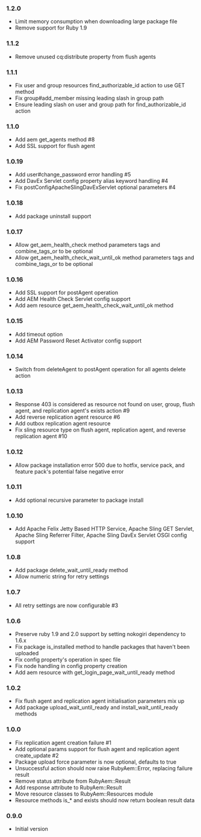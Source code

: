 ### 1.2.0
* Limit memory consumption when downloading large package file
* Remove support for Ruby 1.9

### 1.1.2
* Remove unused cq:distribute property from flush agents

### 1.1.1
* Fix user and group resources find_authorizable_id action to use GET method
* Fix group#add_member missing leading slash in group path
* Ensure leading slash on user and group path for find_authorizable_id action

### 1.1.0
* Add aem get_agents method #8
* Add SSL support for flush agent

### 1.0.19
* Add user#change_password error handling #5
* Add DavEx Servlet config property alias keyword handling #4
* Fix postConfigApacheSlingDavExServlet optional parameters #4

### 1.0.18
* Add package uninstall support

### 1.0.17
* Allow get_aem_health_check method parameters tags and combine_tags_or  to be optional
* Allow get_aem_health_check_wait_until_ok method parameters tags and combine_tags_or to be optional

### 1.0.16
* Add SSL support for postAgent operation
* Add AEM Health Check Servlet config support
* Add aem resource get_aem_health_check_wait_until_ok method

### 1.0.15
* Add timeout option
* Add AEM Password Reset Activator config support

### 1.0.14
* Switch from deleteAgent to postAgent operation for all agents delete action

### 1.0.13
* Response 403 is considered as resource not found on user, group, flush agent, and replication agent's exists action #9
* Add reverse replication agent resource #6
* Add outbox replication agent resource
* Fix sling resource type on flush agent, replication agent, and reverse replication agent #10

### 1.0.12
* Allow package installation error 500 due to hotfix, service pack, and feature pack's potential false negative error

### 1.0.11
* Add optional recursive parameter to package install

### 1.0.10
* Add Apache Felix Jetty Based HTTP Service, Apache Sling GET Servlet, Apache Sling Referrer Filter, Apache Sling DavEx Servlet OSGI config support

### 1.0.8
* Add package delete_wait_until_ready method
* Allow numeric string for retry settings

### 1.0.7
* All retry settings are now configurable #3

### 1.0.6
* Preserve ruby 1.9 and 2.0 support by setting nokogiri dependency to 1.6.x
* Fix package is_installed method to handle packages that haven't been uploaded
* Fix config property's operation in spec file
* Fix node handling in config property creation
* Add aem resource with get_login_page_wait_until_ready method

### 1.0.2
* Fix flush agent and replication agent initialisation parameters mix up
* Add package upload_wait_until_ready and install_wait_until_ready methods

### 1.0.0
* Fix replication agent creation failure #1
* Add optional params support for flush agent and replication agent create_update #2
* Package upload force parameter is now optional, defaults to true
* Unsuccessful action should now raise RubyAem::Error, replacing failure result
* Remove status attribute from RubyAem::Result
* Add response attribute to RubyAem::Result
* Move resource classes to RubyAem::Resources module
* Resource methods is_* and exists should now return boolean result data

### 0.9.0
* Initial version
